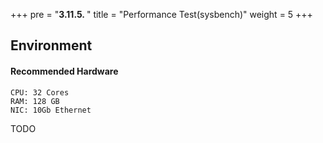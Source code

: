 +++
pre = "<b>3.11.5. </b>"
title = "Performance Test(sysbench)"
weight = 5
+++

## Environment

#### Recommended Hardware

```
CPU: 32 Cores
RAM: 128 GB
NIC: 10Gb Ethernet
```
TODO
